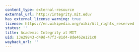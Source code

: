 ```yaml
---
content_type: external-resource
external_url: http://integrity.mit.edu/
has_external_license_warning: true
license: https://en.wikipedia.org/wiki/All_rights_reserved
status: ''
title: Academic Integrity at MIT
uid: 13e29843-d49d-47f3-81d4-8de462e121c0
wayback_url: ''
---
```

